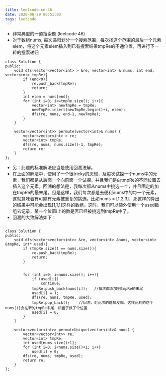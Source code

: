 ```yaml
---
title: leetcode-cn-46
date: 2020-06-29 00:51:03
tags: leetcode
---
```


- 非常典型的一道搜索题 (leetcode 46)
- 对于数组nums, 每次递归划分一个搜索范围，每次找这个范围的最后一个元素elem，将这个元素elem插入到已有搜索结果tmpRe的不通位置，再进行下一轮的搜索递归

```
class Solution {
public:
    void dfs(vector<vector<int> > &re, vector<int> & nums, int end, vector<int> tmpRe){
        if (end<0){
            re.push_back(tmpRe);
            return;
        }
        int elem = nums[end];
        for (int i=0; i<=tmpRe.size(); i++){
            vector<int> newTmpRe = tmpRe;
            newTmpRe.insert(newTmpRe.begin()+i, elem);
            dfs(re, nums, end-1, newTmpRe);
        }
    }
    
    vector<vector<int>> permute(vector<int>& nums) {
        vector<vector<int> > re;
        vector<int> tmpRe;
        dfs(re, nums, nums.size()-1, tmpRe);
        return re;
    }
};
```

- 另：此题的标准解法应当是使用回溯法解。
- 在上面的解法中，使用了一个很tricky的思想，及每次试探一个nums中的元素，我们都是从后面一个向前面一个试探。并且我们是向tmpRe的不同位置去插入这个元素。回溯的想法是，我每次都从nums中挑选一个，并且固定的加在tmpRe的最末尾。但是这样，我们每次都是去便利nums中的每一个元素，这就意味着有可能有元素被重复的挑选。比如nums = [1,2,3]，那这样的算出的结果中可能会出现[1,1,1]这样的数组。这时，我们可以额外使用一个used数组去记录，某一个位置i上的数是否已经被挑选到tmpRe中了。
- 回溯的大致解法如下：
```

class Solution {
public:
    void dfs(vector<vector<int>> &re, vector<int> &nums, vector<int> &tmpRe, int* used){
        if (tmpRe.size() == nums.size()){
            re.push_back(tmpRe);
            return;
        }


        for (int i=0; i<nums.size(); i++){
            if (used[i])
                continue;
            tmpRe.push_back(nums[i]);   //每次都添加到tmpRe的末尾
            used[i] = 1;
            dfs(re, nums, tmpRe, used);
            tmpRe.pop_back();    //回溯，对此次的选择反悔。这样此刻的这个nums[i]会在新的tmpRe末尾，相当于换了个位置
            used[i] = 0;
        }
    }

    vector<vector<int>> permuteUnique(vector<int>& nums) {
        vector<vector<int>> re;
        vector<int> tmpRe;
        int used[nums.size()+1];
        for (int i=0; i<nums.size()+1; i++)
            used[i] = 0;
        dfs(re, nums, tmpRe, used);
        return re;
    }
};


```
